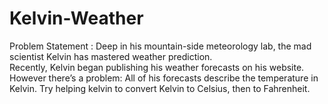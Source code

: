 # Kelvin-Weather
Problem Statement :
Deep in his mountain-side meteorology lab, the mad scientist Kelvin has mastered weather prediction.  
Recently, Kelvin began publishing his weather forecasts on his website.
However there’s a problem: All of his forecasts describe the temperature in Kelvin. 
Try helping kelvin to convert Kelvin to Celsius, then to Fahrenheit.

